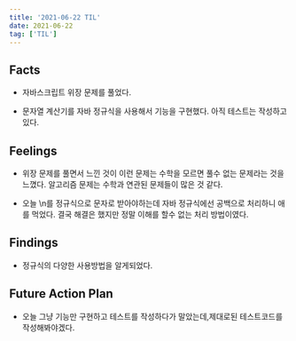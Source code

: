 ```yaml
---
title: '2021-06-22 TIL'
date: 2021-06-22
tag: ['TIL']
---
```


## Facts

- 자바스크립트 위장 문제를 풀었다.

- 문자열 계산기를 자바 정규식을 사용해서 기능을 구현했다. 아직 테스트는 작성하고있다.

## Feelings

- 위장 문제를 풀면서 느낀 것이 이런 문제는 수학을 모르면 풀수 없는 문제라는 것을 느꼈다. 알고리즘 문제는 수학과 연관된 문제들이 많은 것 같다.

- 오늘 \n를 정규식으로 문자로 받아야하는데 자바 정규식에선 공백으로 처리하니 애를 먹었다. 결국 해결은 했지만 정말 이해를 할수 없는 처리 방법이였다.

## Findings

- 정규식의 다양한 사용방법을 알게되었다.

## Future Action Plan

- 오늘 그냥 기능만 구현하고 테스트를 작성하다가 말았는데,제대로된 테스트코드를 작성해봐야겠다.
